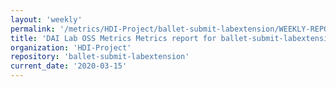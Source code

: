 ```yaml
---
layout: 'weekly'
permalink: '/metrics/HDI-Project/ballet-submit-labextension/WEEKLY-REPORT-2020-03-15'
title: 'DAI Lab OSS Metrics Metrics report for ballet-submit-labextension | WEEKLY-REPORT-2020-03-15'
organization: 'HDI-Project'
repository: 'ballet-submit-labextension'
current_date: '2020-03-15'
---
```

